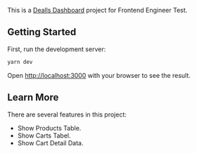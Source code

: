 This is a [Dealls Dashboard](https://dealls-dashboard.vercel.app/) project for Frontend Engineer Test.

## Getting Started

First, run the development server:

```bash
yarn dev
```

Open [http://localhost:3000](http://localhost:3000) with your browser to see the result.

## Learn More

There are several features in this project:

- Show Products Table.
- Show Carts Tabel.
- Show Cart Detail Data.
